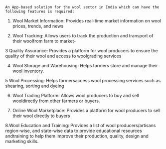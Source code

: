 
    An App-based solution for the wool sector in India which can have the following features is required: 
1. Wool Market Information: Provides real-time market information on wool prices, trends, and news

2. Wool Tracking: Allows users to track the production and transport of their woolfrom farm to market-

3 Quality Assurance: Provides a platform for wool producers to ensure the quality of their wool and access to woolgrading services

4. Wool Storage and Warehousing: Helps farmers store and manage their wool inventory. 

5 Wool Processing: Helps farmersaccess wool processing services such as shearing, sorting and dyeing 

6. Wool Trading Platform: Allows wool producers to buy and sell wooldirectly from other farmers or buyers.

7. Online Wool Marketplace: Provides a platform for wool producers to sell their wool directly to buyers

8.Wool Education and Training: Provides a list of wool producers/artisans region-wise, and state-wise data to
provide educational resources andtraining to help them improve their production, quality, design and marketing skills.
